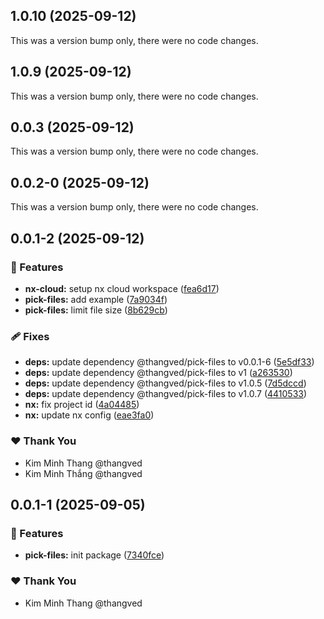 ## 1.0.10 (2025-09-12)

This was a version bump only, there were no code changes.

## 1.0.9 (2025-09-12)

This was a version bump only, there were no code changes.

## 0.0.3 (2025-09-12)

This was a version bump only, there were no code changes.

## 0.0.2-0 (2025-09-12)

This was a version bump only, there were no code changes.

## 0.0.1-2 (2025-09-12)

### 🚀 Features

- **nx-cloud:** setup nx cloud workspace ([fea6d17](https://github.com/thangved/pick-files/commit/fea6d17))
- **pick-files:** add example ([7a9034f](https://github.com/thangved/pick-files/commit/7a9034f))
- **pick-files:** limit file size ([8b629cb](https://github.com/thangved/pick-files/commit/8b629cb))

### 🩹 Fixes

- **deps:** update dependency @thangved/pick-files to v0.0.1-6 ([5e5df33](https://github.com/thangved/pick-files/commit/5e5df33))
- **deps:** update dependency @thangved/pick-files to v1 ([a263530](https://github.com/thangved/pick-files/commit/a263530))
- **deps:** update dependency @thangved/pick-files to v1.0.5 ([7d5dccd](https://github.com/thangved/pick-files/commit/7d5dccd))
- **deps:** update dependency @thangved/pick-files to v1.0.7 ([4410533](https://github.com/thangved/pick-files/commit/4410533))
- **nx:** fix project id ([4a04485](https://github.com/thangved/pick-files/commit/4a04485))
- **nx:** update nx config ([eae3fa0](https://github.com/thangved/pick-files/commit/eae3fa0))

### ❤️ Thank You

- Kim Minh Thang @thangved
- Kim Minh Thắng @thangved

## 0.0.1-1 (2025-09-05)

### 🚀 Features

- **pick-files:** init package ([7340fce](https://github.com/thangved/pick-files/commit/7340fce))

### ❤️ Thank You

- Kim Minh Thang @thangved
